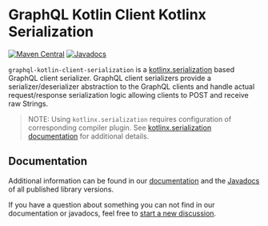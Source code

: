 # GraphQL Kotlin Client Kotlinx Serialization
[![Maven Central](https://img.shields.io/maven-central/v/com.expediagroup/graphql-kotlin-client-serialization.svg?label=Maven%20Central)](https://central.sonatype.com/search?namespace=com.expediagroup&q=name%3Agraphql-kotlin-client-serialization)
[![Javadocs](https://img.shields.io/maven-central/v/com.expediagroup/graphql-kotlin-client-serialization.svg?label=javadoc&colorB=brightgreen)](https://www.javadoc.io/doc/com.expediagroup/graphql-kotlin-client-serialization)

`graphql-kotlin-client-serialization` is a [kotlinx.serialization](https://github.com/Kotlin/kotlinx.serialization) based
GraphQL client serializer. GraphQL client serializers provide a serializer/deserializer abstraction to the GraphQL clients
and handle actual request/response serialization logic allowing clients to POST and receive raw Strings.

>NOTE: Using `kotlinx.serialization` requires configuration of corresponding compiler plugin. See [kotlinx.serialization documentation](https://github.com/Kotlin/kotlinx.serialization)
>for additional details.

## Documentation

Additional information can be found in our [documentation](https://opensource.expediagroup.com/graphql-kotlin/docs/client/client-serialization)
and the [Javadocs](https://www.javadoc.io/doc/com.expediagroup/graphql-kotlin-client-serialization) of all published library versions.

If you have a question about something you can not find in our documentation or javadocs, feel free to [start a new discussion](https://github.com/ExpediaGroup/graphql-kotlin/discussions).
